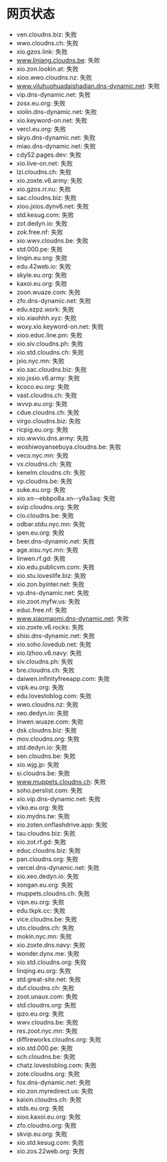 # 网页状态
- ven.cloudns.biz: 失败
- wwo.cloudns.ch: 失败
- xio.gzos.link: 失败
- www.liniang.cloudns.be: 失败
- xio.zon.lookin.at: 失败
- xioo.wwo.cloudns.nz: 失败
- www.yiluhuohuadaishadian.dns-dynamic.net: 失败
- vip.dns-dynamic.net: 失败
- zosx.eu.org: 失败
- xiolin.dns-dynamic.net: 失败
- xio.keyword-on.net: 失败
- vercl.eu.org: 失败
- skyo.dns-dynamic.net: 失败
- miao.dns-dynamic.net: 失败
- cdy52.pages.dev: 失败
- xio.live-on.net: 失败
- lzi.cloudns.ch: 失败
- xio.zoxte.v6.army: 失败
- xio.gzos.rr.nu: 失败
- sac.cloudns.biz: 失败
- xioo.jxios.dynv6.net: 失败
- std.kesug.com: 失败
- zot.dedyn.io: 失败
- zok.free.nf: 失败
- xio.wwv.cloudns.be: 失败
- std.000.pe: 失败
- linqin.eu.org: 失败
- edu.42web.io: 失败
- skyle.eu.org: 失败
- kaxoi.eu.org: 失败
- zoon.wuaze.com: 失败
- zfo.dns-dynamic.net: 失败
- edu.ezpz.work: 失败
- xio.xiaohhh.xyz: 失败
- woxy.xio.keyword-on.net: 失败
- xioo.educ.line.pm: 失败
- xio.siv.cloudns.ph: 失败
- xio.std.cloudns.ch: 失败
- jxio.nyc.mn: 失败
- xio.sac.cloudns.biz: 失败
- xio.jxsio.v6.army: 失败
- kcoco.eu.org: 失败
- vast.cloudns.ch: 失败
- wvvp.eu.org: 失败
- cdue.cloudns.ch: 失败
- virgo.cloudns.biz: 失败
- ricpig.eu.org: 失败
- xio.wwvio.dns.army: 失败
- woshiwoyansebuya.cloudns.be: 失败
- veco.nyc.mn: 失败
- vx.cloudns.ch: 失败
- kenelm.cloudns.ch: 失败
- vp.cloudns.be: 失败
- suke.eu.org: 失败
- xio.xn--ebbpo8a.xn--y9a3aq: 失败
- svip.cloudns.org: 失败
- clo.cloudns.be: 失败
- odbar.stdu.nyc.mn: 失败
- ipen.eu.org: 失败
- beer.dns-dynamic.net: 失败
- age.xisu.nyc.mn: 失败
- linwen.rf.gd: 失败
- xio.edu.publicvm.com: 失败
- xio.stu.loveslife.biz: 失败
- xio.zon.byinter.net: 失败
- vp.dns-dynamic.net: 失败
- xio.zoot.myfw.us: 失败
- educ.free.nf: 失败
- www.xiaomaomi.dns-dynamic.net: 失败
- xio.zoxte.v6.rocks: 失败
- shisi.dns-dynamic.net: 失败
- xio.soho.lovedub.net: 失败
- xio.lzhoo.v6.navy: 失败
- siv.cloudns.ph: 失败
- bre.cloudns.ch: 失败
- daiwen.infinityfreeapp.com: 失败
- vipk.eu.org: 失败
- edu.lovestoblog.com: 失败
- wwo.cloudns.nz: 失败
- xeo.dedyn.io: 失败
- inwen.wuaze.com: 失败
- dsk.cloudns.biz: 失败
- mov.cloudns.org: 失败
- std.dedyn.io: 失败
- sen.cloudns.be: 失败
- xio.wjg.jp: 失败
- si.cloudns.be: 失败
- www.muppets.cloudns.ch: 失败
- soho.perslist.com: 失败
- xio.vip.dns-dynamic.net: 失败
- viko.eu.org: 失败
- xio.mydns.tw: 失败
- xio.zoten.onflashdrive.app: 失败
- tau.cloudns.biz: 失败
- xio.zot.rf.gd: 失败
- educ.cloudns.biz: 失败
- pan.cloudns.org: 失败
- vercel.dns-dynamic.net: 失败
- xio.xeo.dedyn.io: 失败
- xongan.eu.org: 失败
- muppets.cloudns.ch: 失败
- vipn.eu.org: 失败
- edu.tkpk.cc: 失败
- vice.cloudns.be: 失败
- uto.cloudns.ch: 失败
- mokin.nyc.mn: 失败
- xio.zoxte.dns.navy: 失败
- wonder.dynx.me: 失败
- xio.std.cloudns.org: 失败
- linqing.eu.org: 失败
- std.great-site.net: 失败
- duf.cloudns.ch: 失败
- zoot.unaux.com: 失败
- std.cloudns.org: 失败
- ipzo.eu.org: 失败
- wwv.cloudns.be: 失败
- res.zoot.nyc.mn: 失败
- diffireworks.cloudns.org: 失败
- xio.std.000.pe: 失败
- sch.cloudns.be: 失败
- chatz.lovestoblog.com: 失败
- zote.cloudns.org: 失败
- fox.dns-dynamic.net: 失败
- xio.zon.myredirect.us: 失败
- kaixin.cloudns.ch: 失败
- stds.eu.org: 失败
- xioo.kaxoi.eu.org: 失败
- zfo.cloudns.org: 失败
- skvip.eu.org: 失败
- xio.std.kesug.com: 失败
- xio.zos.22web.org: 失败
